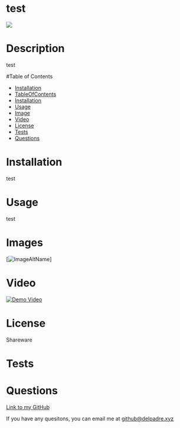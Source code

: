 

  # test

  ![](https://img.shields.io/badge/License-Shareware-brightgreen)


  # Description
  test


  #Table of Contents
  * [Installation](#installation)
  * [TableOfContents](#tableOfContents)
  * [Installation](#installation)
  * [Usage](#usage)
  * [Image](#image)
  * [Video](#video)
  * [License](#license)
  * [Tests](#tests)
  * [Questions](#questions)
  
  # Installation

  test

  
  # Usage

  test

  
  # Images

  [![ImageAltName](./images/demo.jpg)]


  # Video

  [![Demo Video](./images/demo.jpg)](https://www.youtube.com/watch?v=VFepHQYjk_U "Click here to watch the demo!")


  # License

  Shareware


  # Tests

  

  
  # Questions

  

  [Link to my GitHub](https://github.com/whiterice2020)

  If you have any quesitons, you can email me at github@delpadre.xyz

